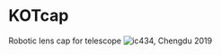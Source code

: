 # KOTcap
Robotic lens cap for telescope
![ic434, Chengdu 2019](https://github.com/az3166/KOTcap/blob/master/pictures/IC434.jpg)
